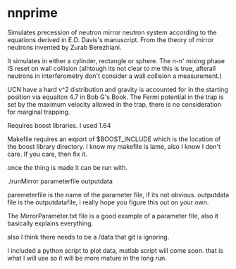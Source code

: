# nnprime
Simulates precession of neutron mirror neutron system according to the equations derived in E.D. Davis's manuscript. From the theory of mirror neutrons invented by Zurab Berezhiani.

It simulates in either a cylinder, rectangle or sphere. The n-n' mixing phase IS reset on wall collision (alhtough its not clear to me this is true, afterall neutrons in interferometry don't consider a wall collision a measurement.)

UCN have a hard v^2 distribution and gravity is accounted for in the starting position via equaiton 4.7 in Bob G's Book. The Fermi potential in the trap is set by the maximum velocity allowed in the trap, there is no consideration for marginal trapping.  

Requires boost libraries. I used 1.64

Makefile requires an export of $BOOST_INCLUDE which is the location of the boost library directory.
I know my makefile is lame, also I know I don't care. If you care, then fix it.

once the thing is made it can be run with. 

./runMirror parameterfile outputdata

paremeterfile is the name of the parameter file, if its not obvious. 
outputdata file is the outputdatafile, i really hope you figure this out on your own. 

The MirrorParameter.txt file is a good example of a parameter file, also it basically explains everything.

also I think there needs to be a /data that git is ignoring. 

I included a python script to plot data, matlab script will come soon. that is what I will use so it will be more mature in the long run. 

